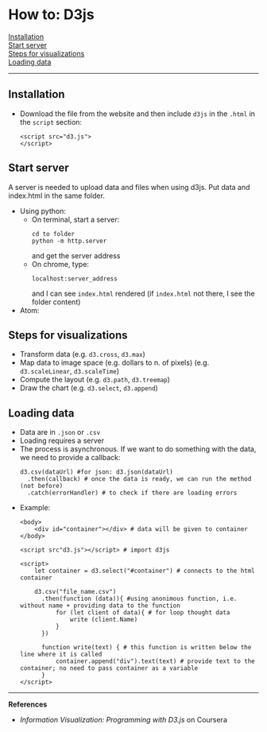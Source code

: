 # How to: D3js

[Installation](#Installation)  
[Start server](#Start-server)  
[Steps for visualizations](#Steps-for-visualizations)  
[Loading data](#Loading-data)

--- 

## Installation  
- Download the file from the website and then include `d3js` in the `.html` in the `script` section:  
  ```
  <script src="d3.js">  
  </script>
  ```  
  
## Start server  
A server is needed to upload data and files when using d3js. Put data and index.html in the same folder.  
- Using python:   
  - On terminal, start a server: 
    ```
    cd to folder  
    python -m http.server 
    ```  
    and get the server address 
  - On chrome, type:  
    ```
    localhost:server_address
    ```  
    and I can see `index.html` rendered (if `index.html` not there, I see the folder content)  
- Atom: 

## Steps for visualizations  
- Transform data  (e.g. `d3.cross`, `d3.max`)
- Map data to image space (e.g. dollars to n. of pixels)  (e.g. `d3.scaleLinear`, `d3.scaleTime`)
- Compute the layout  (e.g. `d3.path`, `d3.treemap`)
- Draw the chart (e.g. `d3.select`, `d3.append`)

## Loading data  
- Data are in `.json` or `.csv` 
- Loading requires a server
- The process is asynchronous. If we want to do something with the data, we need to provide a callback:  
   ```
   d3.csv(dataUrl) #for json: d3.json(dataUrl)
     .then(callback) # once the data is ready, we can run the method (not before)
     .catch(errorHandler) # to check if there are loading errors
   ```  
 - Example:  
   ```
   <body>
       <div id="container"></div> # data will be given to container 
   </body>
   
   <script src"d3.js"></script> # import d3js 
   
   <script>
       let container = d3.select("#container") # connects to the html container  
       
       d3.csv("file_name.csv")
         .then(function (data)){ #using anonimous function, i.e. without name + providing data to the function
             for (let client of data){ # for loop thought data
                 write (client.Name)
             }
         }) 
         
         function write(text) { # this function is written below the line where it is called
             container.append("div").text(text) # provide text to the container; no need to pass container as a variable
         }
   </script> 
   
   ```

---

**References**  
- *Information Visualization: Programming with D3.js* on Coursera  
 
